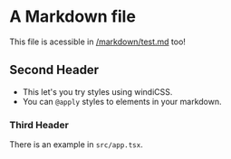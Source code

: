 # A Markdown file 

This file is acessible in [/markdown/test.md](/markdown/test.md) too!

## Second Header

- This let's you try styles using windiCSS. 
- You can `@apply` styles to elements in your markdown.

### Third Header

There is an example in `src/app.tsx`.